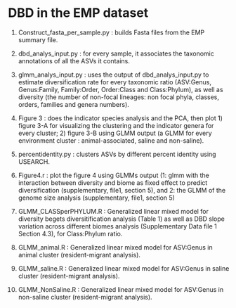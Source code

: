 # DBD in the EMP dataset

1. Construct_fasta_per_sample.py : builds Fasta files from the EMP summary file. 

2. dbd_analys_input.py : for every sample, it associates the taxonomic annotations of all the ASVs it contains. 

3. glmm_analys_input.py : uses the output of dbd_analys_input.py to estimate diversification rate for every taxonomic ratio   (ASV:Genus, Genus:Family, Family:Order, Order:Class and Class:Phylum), as well as diversity (the number of non-focal lineages: non focal phyla, classes, orders, families and genera numbers).

4. Figure 3 : does the indicator species analysis and the PCA, then plot 1) figure 3-A for visualizing the clustering and the indicator genera for every cluster; 2) figure 3-B using GLMM output (a GLMM for every environment cluster : animal-associated, saline and non-saline).

4. percentidentity.py : clusters ASVs by different percent identity using USEARCH.

5. Figure4.r : plot the figure 4 using GLMMs output (1: glmm with the interaction between diversity and biome as fixed effect to predict diversification (supplementary, file1, section 5), and 2: the GLMM of the genome size analysis (supplementary, file1, section 5)

5. GLMM_CLASSperPHYLUM.R : Generalized linear mixed model for diversity begets diversitification  analysis (Table 1) as well as DBD slope variation across different biomes analysis (Supplementary Data file 1 Section 4.3), for Class:Phylum ratio.

6. GLMM_animal.R : Generalized linear mixed model for ASV:Genus in animal cluster (resident-migrant analysis).

7. GLMM_saline.R : Generalized linear mixed model for ASV:Genus in saline cluster (resident-migrant analysis).

8. GLMM_NonSaline.R : Generalized linear mixed model for ASV:Genus in non-saline cluster (resident-migrant analysis).


